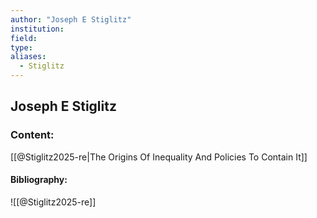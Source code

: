 ```yaml
---
author: "Joseph E Stiglitz"
institution:
field:
type:
aliases:
  - Stiglitz
---
```


## Joseph E Stiglitz

### Content:
[[@Stiglitz2025-re|The Origins Of Inequality And Policies To Contain It]]

#### Bibliography:

![[@Stiglitz2025-re]]